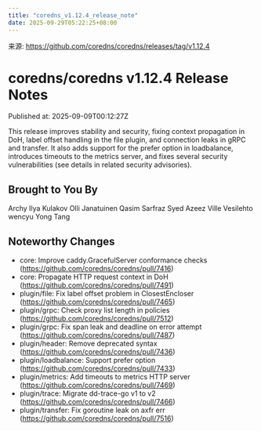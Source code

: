 ```yaml
---
title: "coredns_v1.12.4_release_note"
date: 2025-09-29T05:22:25+08:00
---
```

来源: https://github.com/coredns/coredns/releases/tag/v1.12.4

# coredns/coredns v1.12.4 Release Notes

Published at: 2025-09-09T00:12:27Z

This release improves stability and security, fixing context propagation in DoH, label offset handling
in the file plugin, and connection leaks in gRPC and transfer. It also adds support for the prefer option
in loadbalance, introduces timeouts to the metrics server, and fixes several security vulnerabilities
(see details in related security advisories).


## Brought to You By

Archy
Ilya Kulakov
Olli Janatuinen
Qasim Sarfraz
Syed Azeez
Ville Vesilehto
wencyu
Yong Tang


## Noteworthy Changes

* core: Improve caddy.GracefulServer conformance checks (https://github.com/coredns/coredns/pull/7416)
* core: Propagate HTTP request context in DoH (https://github.com/coredns/coredns/pull/7491)
* plugin/file: Fix label offset problem in ClosestEncloser (https://github.com/coredns/coredns/pull/7465)
* plugin/grpc: Check proxy list length in policies (https://github.com/coredns/coredns/pull/7512)
* plugin/grpc: Fix span leak and deadline on error attempt (https://github.com/coredns/coredns/pull/7487)
* plugin/header: Remove deprecated syntax (https://github.com/coredns/coredns/pull/7436)
* plugin/loadbalance: Support prefer option (https://github.com/coredns/coredns/pull/7433)
* plugin/metrics: Add timeouts to metrics HTTP server (https://github.com/coredns/coredns/pull/7469)
* plugin/trace: Migrate dd-trace-go v1 to v2 (https://github.com/coredns/coredns/pull/7466)
* plugin/transfer: Fix goroutine leak on axfr err (https://github.com/coredns/coredns/pull/7516)
